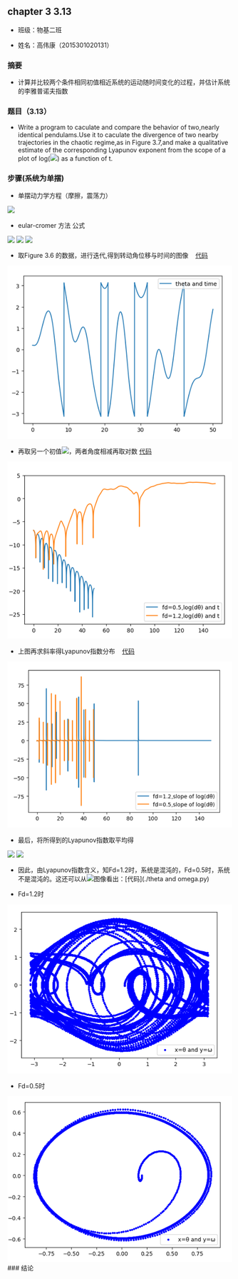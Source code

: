 ## chapter 3 3.13

* 班级：物基二班

* 姓名：高伟康（2015301020131）

### 摘要

* 计算并比较两个条件相同初值相近系统的运动随时间变化的过程，并估计系统的李雅普诺夫指数

### 题目（3.13）

* Write a program to caculate and compare the behavior of two,nearly identical pendulams.Use it to caculate the divergence
of two nearby trajectories in the chaotic regime,as in Figure 3.7,and make a qualitative estimate of the corresponding Lyapunov
exponent from the scope of a plot of log(<img src="http://latex.codecogs.com/gif.latex?\Delta\theta">) as a function of t.

### 步骤(系统为单摆)

* 单摆动力学方程（摩擦，震荡力）

<img src="http://latex.codecogs.com/gif.latex?\frac{d^{2}\theta}{dt^{2}}=-\frac{g}{l}sin\theta-q\frac{d\theta}{dt}+F_{D}sin(\Omega_{D}t)">

* eular-cromer 方法 公式

<img src="http://latex.codecogs.com/gif.latex?\omega_{i+1}=\omega_{i}-\frac{d^{2}\theta}{dt^{2}}\Delta\,t">

<img src="http://latex.codecogs.com/gif.latex?\theta\,_{i+1}=\theta_{i}+\omega_{i+1}\Delta\,t">

<img src="http://latex.codecogs.com/gif.latex?t_{i+1}=t_{i}+\Delta\,t">

* 取Figure 3.6 的数据，进行迭代,得到转动角位移与时间的图像    [代码](./角位移与时间图像.py)

<img src="https://github.com/gwk-01/computationalphysics_N2015301020131/blob/master/exercise6/1.png">

* 再取另一个初值<img src="http://latex.codecogs.com/gif.latex?\theta=0.201rad/s">，两者角度相减再取对数    [代码](./log(dθ)andt.py)

<img src="https://github.com/gwk-01/computationalphysics_N2015301020131/blob/master/exercise6/2.png">

* 上图再求斜率得Lyapunov指数分布    [代码](./exponent.py)

<img src="https://github.com/gwk-01/computationalphysics_N2015301020131/blob/master/exercise6/3.png">

* 最后，将所得到的Lyapunov指数取平均得
<img src="http://latex.codecogs.com/gif.latex?\lambda_{FD=1.2}=0.0168087460353">

<img src="http://latex.codecogs.com/gif.latex?\lambda_{FD=0.5}=-0.0628921491779">

* 因此，由Lyapunov指数含义，知Fd=1.2时，系统是混沌的，Fd=0.5时，系统不是混沌的。这还可以从<img src="http://latex.codecogs.com/gif.latex?\theta-\omega">图像看出：[代码](./theta and omega.py)

* Fd=1.2时

<img src="https://github.com/gwk-01/computationalphysics_N2015301020131/blob/master/exercise6/4.png">

* Fd=0.5时

<img src="https://github.com/gwk-01/computationalphysics_N2015301020131/blob/master/exercise6/5.png">
### 结论


